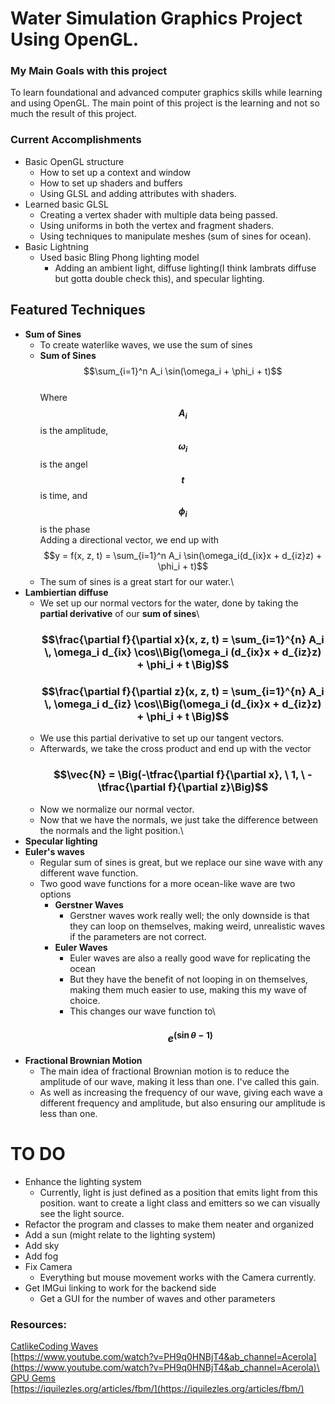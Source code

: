 # Water Simulation Graphics Project Using OpenGL.

### My Main Goals with this project
To learn foundational and advanced computer graphics skills while learning and using OpenGL. 
The main point of this project is the learning and not so much the result of this project.

### Current Accomplishments
* Basic OpenGL structure
  * How to set up a context and window
  * How to set up shaders and buffers
  * Using GLSL and adding attributes with shaders.
* Learned basic GLSL
  * Creating a vertex shader with multiple data being passed.
  * Using uniforms in both the vertex and fragment shaders.
  * Using techniques to manipulate meshes (sum of sines for ocean).
* Basic Lightning
  * Used basic Bling Phong lighting model
    * Adding an ambient light, diffuse lighting(I think lambrats diffuse but gotta double check this), and specular lighting.

## Featured Techniques
* **Sum of Sines**
  * To create waterlike waves, we use the sum of sines
  * **Sum of Sines**\
$$\sum_{i=1}^n A_i \sin(\omega_i + \phi_i + t)$$\
Where **$$A_i$$** is the amplitude, **$$\omega_i$$** is the angel **$$t$$** is time, and **$$\phi_i$$** is the phase\
Adding a directional vector, we end up with\
$$y = f(x, z, t) = \sum_{i=1}^n A_i \sin(\omega_i(d_{ix}x + d_{iz}z) + \phi_i + t)$$
  * The sum of sines is a great start for our water.\
* **Lambiertian diffuse**
  * We set up our normal vectors for the water, done by taking the **partial derivative** of our **sum of sines**\
    ### $$\frac{\partial f}{\partial x}(x, z, t) = \sum_{i=1}^{n} A_i \, \omega_i d_{ix} \cos\\Big(\omega_i (d_{ix}x + d_{iz}z) + \phi_i + t \Big)$$
    ### $$\frac{\partial f}{\partial z}(x, z, t) = \sum_{i=1}^{n} A_i \, \omega_i d_{iz} \cos\\Big(\omega_i (d_{ix}x + d_{iz}z) + \phi_i + t \Big)$$
  * We use this partial derivative to set up our tangent vectors.
  * Afterwards, we take the cross product and end up with the vector
    ### $$\vec{N} = \Big(-\tfrac{\partial f}{\partial x}, \ 1, \ -\tfrac{\partial f}{\partial z}\Big)$$
  * Now we normalize our normal vector.
  * Now that we have the normals, we just take the difference between the normals and the light position.\
* **Specular lighting**
* **Euler's waves**
  * Regular sum of sines is great, but we replace our sine wave with any different wave function.
  * Two good wave functions for a more ocean-like wave are two options
    * **Gerstner Waves**
      * Gerstner waves work really well; the only downside is that they can loop on themselves, making weird, unrealistic waves if the parameters are not correct.
    * **Euler Waves**
      * Euler waves are also a really good wave for replicating the ocean
      * But they have the benefit of not looping in on themselves, making them much easier to use, making this my wave of choice.
      * This changes our wave function to\
      ### $$e^{(\sin\theta - 1)}$$
* **Fractional Brownian Motion**
   *  The main idea of fractional Brownian motion is to reduce the amplitude of our wave, making it less than one. I've called this gain.
   *  As well as increasing the frequency of our wave, giving each wave a different frequency and amplitude, but also ensuring our amplitude is less than one.

  

# TO DO
* Enhance the lighting system
  * Currently, light is just defined as a position that emits light from this position. want to create a light class and emitters so we can visually see the light source.
* Refactor the program and classes to make them neater and organized
* Add a sun (might relate to the lighting system)
* Add sky
* Add fog
* Fix Camera
  * Everything but mouse movement works with the Camera currently.
* Get IMGui linking to work for the backend side
  * Get a GUI for the number of waves and other parameters




### Resources:
[CatlikeCoding Waves](https://catlikecoding.com/unity/tutorials/flow/waves/)\
[https://www.youtube.com/watch?v=PH9q0HNBjT4&ab_channel=Acerola](https://www.youtube.com/watch?v=PH9q0HNBjT4&ab_channel=Acerola)\
[GPU Gems](https://developer.nvidia.com/gpugems/gpugems/part-i-natural-effects/chapter-1-effective-water-simulation-physical-models)\
[https://iquilezles.org/articles/fbm/](https://iquilezles.org/articles/fbm/)
